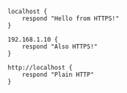 <script>
ready(() => {
	window.$_('.ex-local-https pre.chroma').classList.add('light');
});
</script>

<div class="ex-local-https">

```caddy
localhost {
	respond "Hello from HTTPS!"
}

192.168.1.10 {
	respond "Also HTTPS!"
}

http://localhost {
	respond "Plain HTTP"
}
```

</div>
